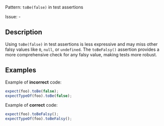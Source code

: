 Pattern: `toBe(false)` in test assertions

Issue: -

## Description

Using `toBe(false)` in test assertions is less expressive and may miss other falsy values like `0`, `null`, or `undefined`. The `toBeFalsy()` assertion provides a more comprehensive check for any falsy value, making tests more robust.

## Examples

Example of **incorrect** code:
```javascript
expect(foo).toBe(false);
expectTypeOf(foo).toBe(false);
```

Example of **correct** code:
```javascript
expect(foo).toBeFalsy();
expectTypeOf(foo).toBeFalsy();
```